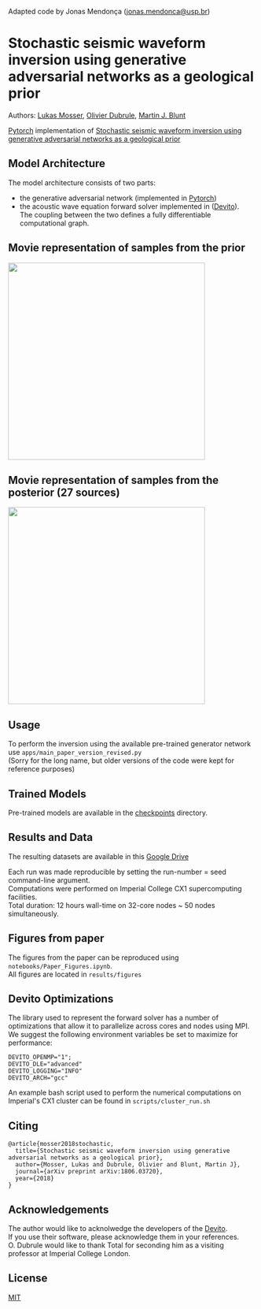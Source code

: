 Adapted code by Jonas Mendonça (jonas.mendonca@usp.br)

# Stochastic seismic waveform inversion using generative adversarial networks as a geological prior

Authors: [Lukas Mosser](https://twitter.com/porestar), [Olivier Dubrule](https://www.imperial.ac.uk/people/o.dubrule), [Martin J. Blunt](https://www.imperial.ac.uk/people/m.blunt) 

[Pytorch](https://pytorch.org) implementation of [Stochastic seismic waveform inversion using generative adversarial networks as a geological prior](https://arxiv.org/abs/1806.03720)

## Model Architecture

The model architecture consists of two parts:  
 - the generative adversarial network (implemented in [Pytorch](https://pytorch.org))   
 - the acoustic wave equation forward solver implemented in  ([Devito](https://www.opesci.org/devito)).  
The coupling between the two defines a fully differentiable computational graph.

## Movie representation of samples from the prior

<img src="https://github.com/LukasMosser/stochastic_seismic_waveform_inversion/raw/master/results/animations/movie_prior.gif" width="400">

## Movie representation of samples from the posterior (27 sources)

<img src="https://github.com/LukasMosser/stochastic_seismic_waveform_inversion/raw/master/results/animations/movie_posterior.gif" width="400">

## Usage

To perform the inversion using the available pre-trained generator network use ``` apps/main_paper_version_revised.py ```  
(Sorry for the long name, but older versions of the code were kept for reference purposes)
  
## Trained Models
Pre-trained models are available in the  [checkpoints](checkpoints/) directory.

## Results and Data

The resulting datasets are available in this [Google Drive](https://drive.google.com/drive/folders/1xLkLwDxAGVmfz-o2DzImgr8fP0fQNHW4?usp=sharing)  
 
Each run was made reproducible by setting the run-number = seed command-line argument.  
Computations were performed on Imperial College CX1 supercomputing facilities.  
Total duration: 12 hours wall-time on 32-core nodes ~ 50 nodes simultaneously.  

## Figures from paper

The figures from the paper can be reproduced using ```notebooks/Paper_Figures.ipynb```.  
All figures are located in ```results/figures```

## Devito Optimizations

The library used to represent the forward solver has a number of optimizations that allow it to parallelize across
cores and nodes using MPI.  
We suggest the following environment variables be set to maximize for performance:

```
DEVITO_OPENMP="1";
DEVITO_DLE="advanced"
DEVITO_LOGGING="INFO"
DEVITO_ARCH="gcc"
```

An example bash script used to perform the numerical computations on Imperial's CX1 cluster can be found in ```scripts/cluster_run.sh```

## Citing

```
@article{mosser2018stochastic,
  title={Stochastic seismic waveform inversion using generative adversarial networks as a geological prior},
  author={Mosser, Lukas and Dubrule, Olivier and Blunt, Martin J},
  journal={arXiv preprint arXiv:1806.03720},
  year={2018}
}
```

## Acknowledgements

The author would like to acknolwedge the developers of the [Devito](https://www.opesci.org/devito/).  
If you use their software, please acknowledge them in your references.  
O. Dubrule would like to thank Total for seconding him as a visiting professor at Imperial College London.

## License

[MIT](LICENSE)
